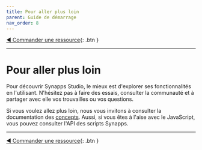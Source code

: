 ```yaml
---
title: Pour aller plus loin
parent: Guide de démarrage
nav_order: 8
---
```


[◀ Commander une ressource](./command-redy.md){: .btn }

------

# Pour aller plus loin

Pour découvrir Synapps Studio, le mieux est d'explorer ses fonctionnalités en l'utilisant. N'hésitez pas à faire des essais, consulter la communauté et à partager avec elle vos trouvailles ou vos questions.

Si vous voulez allez plus loin, nous vous invitons à consulter la documentation des  [concepts](../concepts/). Aussi, si vous êtes à l'aise avec le JavaScript, vous pouvez consulter l'API des scripts Synapps.

---------

[◀ Commander une ressource](./command-redy.md){: .btn }
